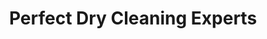 ---
title: "Perfect Dry Cleaning Experts"
url: /noida/perfect-dry-cleaning-experts/
shop: laundry
---